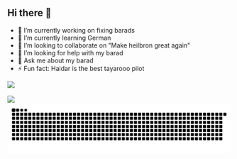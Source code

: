 ## Hi there 👋

- 🔭 I’m currently working on fixing barads
- 🌱 I’m currently learning German
- 👯 I’m looking to collaborate on "Make heilbron great again"
- 🤔 I’m looking for help with my barad
- 💬 Ask me about my barad
- ⚡ Fun fact: Haidar is the best tayarooo pilot

<p align="left"><img src= https://capsule-render.vercel.app/api?type=waving&height=200&color=gradient&text=Hello%20there&fontAlign=33&fontAlignY=39&stroke=00ffff&strokeWidth=1/></p>
<a href="www.linkedin.com/in/fadi-makhzoum">
  <img height="50" src="https://github.com/user-attachments/assets/02995171-1d58-4284-8478-d8eef691eee1"/>
</a>

<picture>
  <source media="(prefers-color-scheme: dark)" srcset="https://raw.githubusercontent.com/FadiMKz/FadiMKz/output/github-contribution-grid-snake-dark.svg">
  <source media="(prefers-color-scheme: light)" srcset="https://raw.githubusercontent.com/FadiMKz/FadiMKz/output/github-contribution-grid-snake.svg">
  <img alt="github contribution grid snake animation" src="https://raw.githubusercontent.com/FadiMKz/FadiMKz/output/github-contribution-grid-snake.svg">
</picture>
